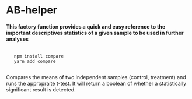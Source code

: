 # AB-helper


#### This factory function provides a quick and easy reference to the important descriptives statistics of a given sample to be used in further analyses
```

   npm install compare 
   yarn add compare
   
```

Compares the means of two independent samples (control, treatment) and runs the appropraite t-test. It will return a boolean of whether a statistically significant result is detected.
